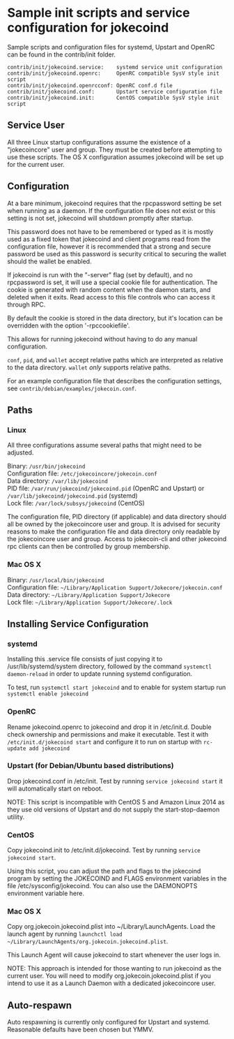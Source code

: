 Sample init scripts and service configuration for jokecoind
==========================================================

Sample scripts and configuration files for systemd, Upstart and OpenRC
can be found in the contrib/init folder.

    contrib/init/jokecoind.service:    systemd service unit configuration
    contrib/init/jokecoind.openrc:     OpenRC compatible SysV style init script
    contrib/init/jokecoind.openrcconf: OpenRC conf.d file
    contrib/init/jokecoind.conf:       Upstart service configuration file
    contrib/init/jokecoind.init:       CentOS compatible SysV style init script

Service User
---------------------------------

All three Linux startup configurations assume the existence of a "jokecoincore" user
and group.  They must be created before attempting to use these scripts.
The OS X configuration assumes jokecoind will be set up for the current user.

Configuration
---------------------------------

At a bare minimum, jokecoind requires that the rpcpassword setting be set
when running as a daemon.  If the configuration file does not exist or this
setting is not set, jokecoind will shutdown promptly after startup.

This password does not have to be remembered or typed as it is mostly used
as a fixed token that jokecoind and client programs read from the configuration
file, however it is recommended that a strong and secure password be used
as this password is security critical to securing the wallet should the
wallet be enabled.

If jokecoind is run with the "-server" flag (set by default), and no rpcpassword is set,
it will use a special cookie file for authentication. The cookie is generated with random
content when the daemon starts, and deleted when it exits. Read access to this file
controls who can access it through RPC.

By default the cookie is stored in the data directory, but it's location can be overridden
with the option '-rpccookiefile'.

This allows for running jokecoind without having to do any manual configuration.

`conf`, `pid`, and `wallet` accept relative paths which are interpreted as
relative to the data directory. `wallet` *only* supports relative paths.

For an example configuration file that describes the configuration settings,
see `contrib/debian/examples/jokecoin.conf`.

Paths
---------------------------------

### Linux

All three configurations assume several paths that might need to be adjusted.

Binary:              `/usr/bin/jokecoind`  
Configuration file:  `/etc/jokecoincore/jokecoin.conf`  
Data directory:      `/var/lib/jokecoind`  
PID file:            `/var/run/jokecoind/jokecoind.pid` (OpenRC and Upstart) or `/var/lib/jokecoind/jokecoind.pid` (systemd)  
Lock file:           `/var/lock/subsys/jokecoind` (CentOS)  

The configuration file, PID directory (if applicable) and data directory
should all be owned by the jokecoincore user and group.  It is advised for security
reasons to make the configuration file and data directory only readable by the
jokecoincore user and group.  Access to jokecoin-cli and other jokecoind rpc clients
can then be controlled by group membership.

### Mac OS X

Binary:              `/usr/local/bin/jokecoind`  
Configuration file:  `~/Library/Application Support/Jokecore/jokecoin.conf`  
Data directory:      `~/Library/Application Support/Jokecore`  
Lock file:           `~/Library/Application Support/Jokecore/.lock`  

Installing Service Configuration
-----------------------------------

### systemd

Installing this .service file consists of just copying it to
/usr/lib/systemd/system directory, followed by the command
`systemctl daemon-reload` in order to update running systemd configuration.

To test, run `systemctl start jokecoind` and to enable for system startup run
`systemctl enable jokecoind`

### OpenRC

Rename jokecoind.openrc to jokecoind and drop it in /etc/init.d.  Double
check ownership and permissions and make it executable.  Test it with
`/etc/init.d/jokecoind start` and configure it to run on startup with
`rc-update add jokecoind`

### Upstart (for Debian/Ubuntu based distributions)

Drop jokecoind.conf in /etc/init.  Test by running `service jokecoind start`
it will automatically start on reboot.

NOTE: This script is incompatible with CentOS 5 and Amazon Linux 2014 as they
use old versions of Upstart and do not supply the start-stop-daemon utility.

### CentOS

Copy jokecoind.init to /etc/init.d/jokecoind. Test by running `service jokecoind start`.

Using this script, you can adjust the path and flags to the jokecoind program by
setting the JOKECOIND and FLAGS environment variables in the file
/etc/sysconfig/jokecoind. You can also use the DAEMONOPTS environment variable here.

### Mac OS X

Copy org.jokecoin.jokecoind.plist into ~/Library/LaunchAgents. Load the launch agent by
running `launchctl load ~/Library/LaunchAgents/org.jokecoin.jokecoind.plist`.

This Launch Agent will cause jokecoind to start whenever the user logs in.

NOTE: This approach is intended for those wanting to run jokecoind as the current user.
You will need to modify org.jokecoin.jokecoind.plist if you intend to use it as a
Launch Daemon with a dedicated jokecoincore user.

Auto-respawn
-----------------------------------

Auto respawning is currently only configured for Upstart and systemd.
Reasonable defaults have been chosen but YMMV.
